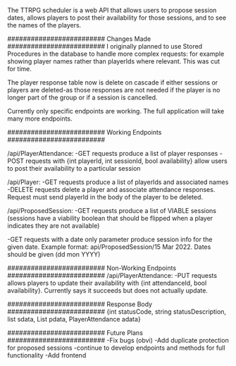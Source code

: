 
The TTRPG scheduler is a web API that allows users to propose session dates, allows players to post their availability for those sessions, and to see the names of the players. 


######################### Changes Made #########################
I originally planned to use Stored Procedures in the database to handle more complex requests: for example showing player names rather than playerIds where relevant. This was cut for time.

The player response table now is delete on cascade if either sessions or players are deleted-as those responses are not needed if the player is no longer part of the group or if a session is cancelled.

Currently only specific endpoints are working. The full application will take many more endpoints.

######################### Working Endpoints #########################

/api/PlayerAttendance:
-GET requests produce a list of player responses
-POST requests with {int playerId, int sessionId, bool availability} allow users to post their             availability to a particular session

/api/Player:
-GET requests produce a list of playerIds and associated names
-DELETE requests delete a player and associate attendance responses. Request must send playerId in the body of the player to be deleted.

/api/ProposedSession:
-GET requests produce a list of VIABLE sessions (sessions have a viability boolean that should be flipped when a player indicates they are not available)

-GET requests with a date only parameter produce session info for the given date. Example format: api/ProposedSession/15 Mar 2022. Dates should be given (dd mon YYYY)


######################### Non-Working Endpoints #########################
/api/PlayerAttendance:
-PUT requests allows players to update their availability with {int attendanceId, bool availability}. 
Currently says it succeeds but does not actually update. 

######################### Response Body #########################
{int statusCode, string statusDescription, list<ProposedSession> sdata, List<Player> pdata, PlayerAttendance adata}


######################### Future Plans #########################
-Fix bugs (obvi)
-Add duplicate protection for proposed sessions
-continue to develop endpoints and methods for full functionality
-Add frontend